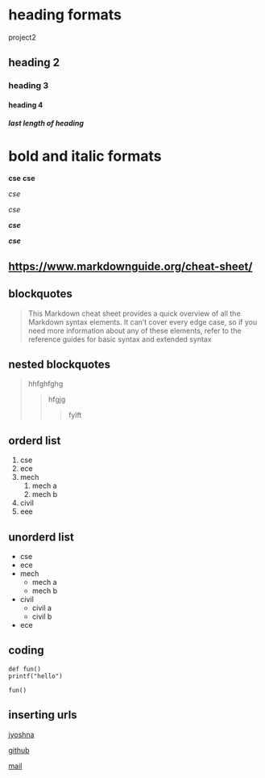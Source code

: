 # heading formats
project2
## heading 2
### heading 3
#### heading 4
##### last length of heading
# bold and italic formats
**cse**
__cse__

*cse*

_cse_

_**cse**_

__*cse*__

## https://www.markdownguide.org/cheat-sheet/

## blockquotes
>This Markdown cheat sheet provides a quick overview of all the Markdown syntax elements. It can’t cover every edge case, so if you need more information about any of these elements, refer to the reference guides for basic syntax and extended syntax
## nested blockquotes
>hhfghfghg
>>hfgjg
>>>fylft
## orderd list
1. cse
2. ece
3. mech
    1. mech a
    1. mech b
4. civil
5. eee
## unorderd list
- cse
- ece
- mech
   * mech a
    * mech b
- civil
    * civil a
    * civil b
- ece    
## coding
```
def fun()
printf("hello")
```
```
fun()
```
  
## inserting urls
[jyoshna](https://www.markdownguide.org/cheat-sheet/)

[github](https://www.google.com/search?q=github&oq=&aqs=chrome.1.69i59i450l8.4011076j0j15&sourceid=chrome&ie=UTF-8)

[mail](https://www.google.com/search?q=gmail+login&oq=gmail&aqs=chrome.1.69i59l2j0i433j0j0i395i433l2j0i395l2j0i395i433l2.2938j1j15&sourceid=chrome&ie=UTF-8)
